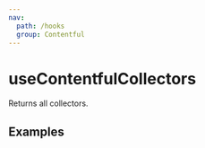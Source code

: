 ```yaml
---
nav:
  path: /hooks
  group: Contentful
---
```


# useContentfulCollectors

Returns all collectors.

## Examples

<code src="./demo/demo1.tsx" />
